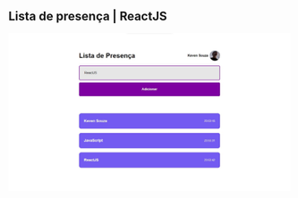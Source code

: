 ## Lista de presença | ReactJS

<div align="center">

![Design preview for the project](./public/preview.jpg)

</div>